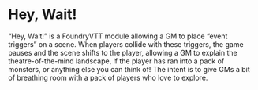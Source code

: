 # Hey, Wait!
“Hey, Wait!” is a FoundryVTT module allowing a GM to place “event triggers” on a scene. When players collide with these triggers, the game pauses and the scene shifts to the player, allowing a GM to explain the theatre-of-the-mind landscape, if the player has ran into a pack of monsters, or anything else you can think of! The intent is to give GMs a bit of breathing room with a pack of players who love to explore.

